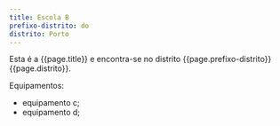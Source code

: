```yaml
---
title: Escola B
prefixo-distrito: do
distrito: Porto
---
```


Esta é a {{page.title}} e encontra-se no distrito {{page.prefixo-distrito}} {{page.distrito}}.

Equipamentos:

- equipamento c;
- equipamento d;